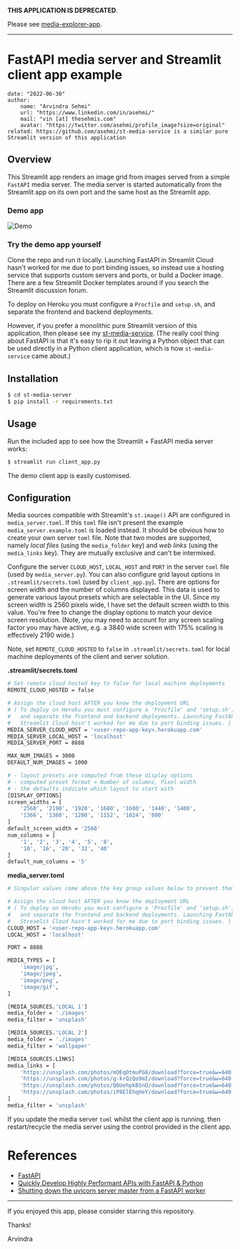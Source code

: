 **THIS APPLICATION IS DEPRECATED**.

Please see [media-explorer-app](https://github.com/asehmi/media-explorer-app).

---

# FastAPI media server and Streamlit client app example

    date: "2022-06-30"
    author:
        name: "Arvindra Sehmi"
        url: "https://www.linkedin.com/in/asehmi/"
        mail: "vin [at] thesehmis.com"
        avatar: "https://twitter.com/asehmi/profile_image?size=original"
    related: https://github.com/asehmi/st-media-service is a similar pure Streamlit version of this application

## Overview

This Streamlit app renders an image grid from images served from a simple `FastAPI` media server. The media server is started automatically from the Streamlit app on its own port and the same host as the Streamlit app.

### Demo app

![Demo](./images/st-media-server-demo.gif)

### Try the demo app yourself

Clone the repo and run it locally. Launching FastAPI in Streamlit Cloud hasn't worked for me due to port binding issues, so instead use a hosting service that supports custom servers and ports, or build a Docker image. There are a few Streamlit Docker templates around if you search the Streamlit discussion forum.

To deploy on Heroku you must configure a `Procfile` and `setup.sh`, and separate the frontend and backend deployments.

However, if you prefer a monolithic pure Streamlit version of this application, then please see my [st-media-service](https://github.com/asehmi/st-media-service). (The really cool thing about FastAPI is that it's easy to rip it out leaving a Python object that can be used directly in a Python client application, which is how `st-media-service` came about.)

## Installation

```bash
$ cd st-media-server
$ pip install -r requirements.txt
```

## Usage

Run the included app to see how the Streamlit + FastAPI media server works:

```bash
$ streamlit run client_app.py
```

The demo client app is easily customised.

## Configuration

Media sources compatible with Streamlit's `st.image()` API are configured in `media_server.toml`. If this `toml` file isn't present the example `media_server.example.toml` is loaded instead. It should be obvious how to create your own server `toml` file. Note that two modes are supported, namely _local files_ (using the `media_folder` key) and _web links_ (using the `media_links` key). They are mutually exclusive and can't be intermixed.

Configure the server `CLOUD_HOST`, `LOCAL_HOST` and `PORT` in the server `toml` file (used by `media_server.py`). You can also configure grid layout options in `.streamlit/secrets.toml` (used by `client_app.py`). There are options for screen width and the number of columns displayed. This data is used to generate various layout presets which are selectable in the UI. Since my screen width is 2560 pixels wide, I have set the default screen width to this value. You're free to change the display options to match your device screen resolution. (Note, you may need to account for any screen scaling factor you may have active, e.g. a 3840 wide screen with 175% scaling is effectively 2190 wide.)

Note, set `REMOTE_CLOUD_HOSTED` to `false` in `.streamlit/secrets.toml` for local machine deployments of the client and server solution.

**.streamlit/secrets.toml**

```bash
# Set remote cloud hosted key to false for local machine deployments
REMOTE_CLOUD_HOSTED = false

# Assign the cloud host AFTER you know the deployment URL
# ( To deploy on Heroku you must configure a 'Procfile' and 'setup.sh',
#   and separate the frontend and backend deployments. Launching FastAPI in
#   Streamlit Cloud hasn't worked for me due to port binding issues. )
MEDIA_SERVER_CLOUD_HOST = '<user-repo-app-key>.herokuapp.com'
MEDIA_SERVER_LOCAL_HOST = 'localhost'
MEDIA_SERVER_PORT = 8888

MAX_NUM_IMAGES = 3000
DEFAULT_NUM_IMAGES = 1000

# - layout presets are computed from these display options
# - computed preset format = Number of columns, Pixel width
# - the defaults indicate which layout to start with
[DISPLAY_OPTIONS]
screen_widths = [
    '2560', '2190', '1920', '1680', '1600', '1440', '1400',
    '1366', '1360', '1280', '1152', '1024', '800'
]
default_screen_width = '2560'
num_columns = [
    '1', '2', '3', '4', '5', '8',
    '10', '16', '20', '32', '40'
]
default_num_columns = '5'
```

**media_server.toml**

```bash
# Singular values come above the key group values below to prevent them combining

# Assign the cloud host AFTER you know the deployment URL
# ( To deploy on Heroku you must configure a 'Procfile' and 'setup.sh',
#   and separate the frontend and backend deployments. Launching FastAPI in
#   Streamlit Cloud hasn't worked for me due to port binding issues. )
CLOUD_HOST = '<user-repo-app-key>.herokuapp.com'
LOCAL_HOST = 'localhost'

PORT = 8888

MEDIA_TYPES = [
    'image/jpg',
    'image/jpeg',
    'image/png',
    'image/gif',
]

[MEDIA_SOURCES.'LOCAL 1']
media_folder = './images'
media_filter = 'unsplash'

[MEDIA_SOURCES.'LOCAL 2']
media_folder = './images'
media_filter = 'wallpaper'

[MEDIA_SOURCES.LINKS]
media_links = [
    'https://unsplash.com/photos/mOEqOtmuPG8/download?force=true&w=640',
    'https://unsplash.com/photos/g-krQzQo9mI/download?force=true&w=640',
    'https://unsplash.com/photos/Q6UehpkBSnQ/download?force=true&w=640',
    'https://unsplash.com/photos/iP8ElEhqHeY/download?force=true&w=640',
]
media_filter = 'unsplash'
```

If you update the media server `toml` whilst the client app is running, then restart/recycle the media server using the control provided in the client app.

# References

- [FastAPI](https://fastapi.tiangolo.com/)
- [Quickly Develop Highly Performant APIs with FastAPI & Python](https://livecodestream.dev/post/quickly-develop-highly-performant-apis-with-fastapi-python/)
- [Shutting down the uvicorn server master from a FastAPI worker](https://github.com/tiangolo/fastapi/issues/1509)

---

If you enjoyed this app, please consider starring this repository.

Thanks!

Arvindra